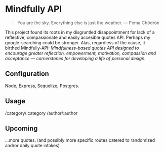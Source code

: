 # Mindfully API
>You are the sky. Everything else is just the weather.
>— Pema Chödrön

This project found its roots in my disgruntled disappointment for lack of a reflective, compassionate and easily accesible quotes API. Perhaps my google-searching could be stronger. Alas, regardless of the cause, it birthed Mindfully-API: _Mindfulness-based quotes API designed to encourage greater reflection, empowerment, motivation, compassion and acceptance — cornerstones for developing a life of personal design._

## Configuration
Node, Express, Sequelize, Postgres.

## Usage
/category/:category
/author/:author

## Upcoming
...more quotes.
 (and possibly more specific routes catered to randomized and/or daily quote intakes)
